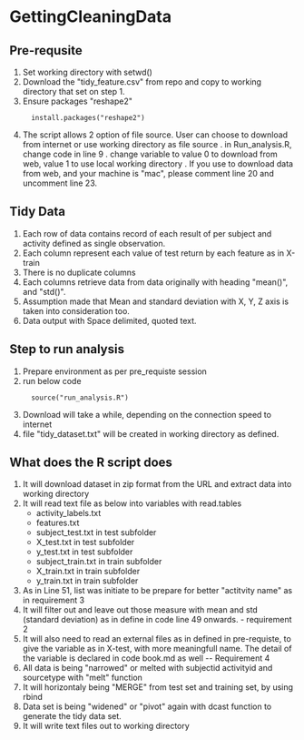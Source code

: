 # GettingCleaningData


## Pre-requsite
1. Set working directory with setwd()
2.  Download the "tidy_feature.csv" from repo and copy to working directory that set on step 1.
3. Ensure packages "reshape2"
    ```{r}
      install.packages("reshape2")
    ```
4. The script allows 2 option of file source. User can choose to download from internet or use working directory as file source
    . in Run_analysis.R, change code in line 9 . change variable to value 0 to download from web, value 1 to use local working directory
    . If you use to download data from web, and your machine is "mac", please comment line 20 and uncomment line 23.
    

## Tidy Data
1. Each row of data contains record of each result of per subject and activity defined as single observation.
2. Each column represent each value of test return by each feature as in X-train
3. There is no duplicate columns
4. Each columns retrieve data from data originally with heading "mean()", and "std()".
5. Assumption made that Mean and standard deviation with X, Y, Z axis is taken into consideration too.
6. Data output with Space delimited, quoted text.


## Step to run analysis
1. Prepare environment as per pre_requiste session
2. run below code
    ```{r}
      source("run_analysis.R")
    ```
3. Download will take a while, depending on the connection speed to internet
4. file "tidy_dataset.txt" will be created in working directory as defined.

## What does the R script does
1.  It will download dataset in zip format from the URL and extract data into working directory
2.  It will read text file as below into variables with read.tables
    - activity_labels.txt
    - features.txt
    - subject_test.txt in test subfolder
    - X_test.txt in test subfolder
    - y_test.txt in test subfolder
    - subject_train.txt in train subfolder
    - X_train.txt in train subfolder
    - y_train.txt in train subfolder
3.  As in Line 51, list was initiate to be prepare for better "actitvity name" as in requirement 3
4.  It will filter out and leave out those measure with mean and std (standard deviation) as in define in code line 49 onwards. - requirement 2
5.  It will also need to read an external files as in defined in pre-requiste, to give the variable as in X-test, with more meaningfull name. The detail of the variable is declared in code book.md as well -- Requirement 4
6.  All data is being "narrowed" or melted with subjectid activityid and sourcetype with "melt" function
7.  It will horizontaly being "MERGE" from test set and training set, by using rbind
8.  Data set is being "widened" or "pivot" again with dcast function to generate the tidy data set. 
9.  It will write text files out to working directory
